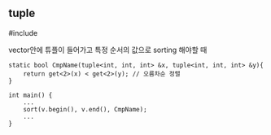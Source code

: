 ## tuple

#include <tuple>

vector안에 튜플이 들어가고 특정 순서의 값으로 sorting 해야할 때

~~~
static bool CmpName(tuple<int, int, int> &x, tuple<int, int, int> &y){
    return get<2>(x) < get<2>(y); // 오름차순 정렬
}

int main() {
    ...
    sort(v.begin(), v.end(), CmpName);
    ...
}
~~~